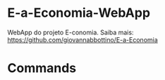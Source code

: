 # E-a-Economia-WebApp
WebApp do projeto E-conomia. Saiba mais: https://github.com/giovannabbottino/E-a-Economia

# Commands

<!-- gerar migration -->
<!-- npx sequelize-cli migration-generate --name nome_da_migration_aqui -->

<!-- rodar migration para criar no banco de dados -->
<!-- npx sequelize-cli db:migrate -->

<!-- desfazer -->
<!-- npx sequelize-cli db:migrate:undo -->